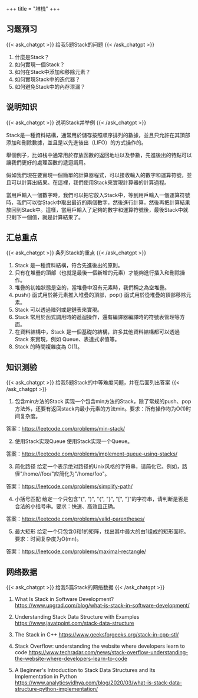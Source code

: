 +++
title = "堆栈"
+++
## 习题预习
{{< ask_chatgpt >}}
给我5题Stack的问题
{{< /ask_chatgpt >}}



1. 什麼是Stack？
2. 如何實現一個Stack？
3. 如何在Stack中添加和移除元素？
4. 如何實現Stack中的迭代器？
5. 如何避免Stack中的內存泄漏？   

## 说明知识
{{< ask_chatgpt >}}
说明Stack并举例
{{< /ask_chatgpt >}}



Stack是一種資料結構，通常用於儲存按照順序排列的數據，並且只允許在其頂部添加和刪除數據，並且是以先進後出（LIFO）的方式操作的。

舉個例子，比如栈中通常用於存放函數的返回地址以及參數，先進後出的特點可以讓我們更好的處理函數的遞迴調用。

假如我們現在要實現一個簡單的計算器程式，可以接收輸入的數字和運算符號，並且可以計算出結果。在這裡，我們使用Stack來實現計算器的計算過程。

當用戶輸入一個數字時，我們可以把它放入Stack中，等到用戶輸入一個運算符號時，我們可以從Stack中取出最近的兩個數字，然後進行計算，然後再把計算結果放回到Stack中。這樣，當用戶輸入了足夠的數字和運算符號後，最後Stack中就只剩下一個值，就是計算結果了。   

## 汇总重点
{{< ask_chatgpt >}}
条列Stack的重点
{{< /ask_chatgpt >}}



1. Stack 是一種資料結構，符合先進後出的原則。
2. 只有在堆疊的頂部（也就是最後一個新增的元素）才能夠進行插入和刪除操作。
3. 堆疊的初始狀態是空的，當堆疊中沒有元素時，我們稱之為空堆疊。
4. push() 函式用於將元素推入堆疊的頂部，pop() 函式用於從堆疊的頂部移除元素。
5. Stack 可以透過陣列或是鏈表來實現。
6. Stack 常用於函式調用時的遞迴操作，還有編譯器編譯時的符號表管理等方面。
7. 在資料結構中，Stack 是一個基礎的結構，許多其他資料結構都可以透過 Stack 來實現，例如 Queue、表達式求值等。
8. Stack 的時間複雜度為 O(1)。   

## 知识测验
{{< ask_chatgpt >}}
给我5题Stack的中等难度问题，并在后面列出答案
{{< /ask_chatgpt >}}



1. 包含min方法的Stack
实现一个包含min方法的Stack，除了常规的push、pop方法外，还要有返回stack内最小元素的方法min。要求：所有操作均为O(1)时间复杂度。

答案：https://leetcode.com/problems/min-stack/

2. 使用Stack实现Queue
使用Stack实现一个Queue。

答案：https://leetcode.com/problems/implement-queue-using-stacks/

3. 简化路径
给定一个表示绝对路径的Unix风格的字符串，请简化它。例如，路径"/home//foo/"应简化为"/home/foo"。

答案：https://leetcode.com/problems/simplify-path/

4. 小括号匹配
给定一个只包含"(", ")", "{", "}", "[", "]"的字符串，请判断是否是合法的小括号串。要求：快速、高效且正确。

答案：https://leetcode.com/problems/valid-parentheses/

5. 最大矩形
给定一个只包含0和1的矩阵，找出其中最大的由1组成的矩形面积。要求：时间复杂度为O(mn)。

答案：https://leetcode.com/problems/maximal-rectangle/   

## 网络数据
{{< ask_chatgpt >}}
给我5篇Stack的网络数据
{{< /ask_chatgpt >}}



1. What Is Stack in Software Development?
https://www.upgrad.com/blog/what-is-stack-in-software-development/

2. Understanding Stack Data Structure with Examples
https://www.javatpoint.com/stack-data-structure

3. The Stack in C++
https://www.geeksforgeeks.org/stack-in-cpp-stl/

4. Stack Overflow: understanding the website where developers learn to code
https://www.techradar.com/news/stack-overflow-understanding-the-website-where-developers-learn-to-code

5. A Beginner's Introduction to Stack Data Structures and Its Implementation in Python
https://www.analyticsvidhya.com/blog/2020/03/what-is-stack-data-structure-python-implementation/   

